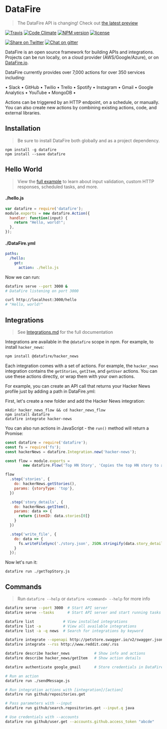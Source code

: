# DataFire
> The DataFire API is changing! Check out [the latest preview](https://github.com/DataFire/DataFire/tree/v2)

[![Travis][travis-image]][travis-link]
[![Code Climate][climate-image]][climate-link]
[![NPM version][npm-image]][npm-link]
[![license](https://img.shields.io/badge/license-MIT-blue.svg)](https://www.npmjs.com/package/datafire)
<!--[![Dependency status][deps-image]][deps-link]
[![devDependency status][devdeps-image]][devdeps-link]-->
[![Share on Twitter][twitter-image]][twitter-link]
[![Chat on gitter][gitter-image]][gitter-link]

DataFire is an open source framework for building APIs and integrations. Projects can be run locally, on a
cloud provider (AWS/Google/Azure), or on [DataFire.io](https://datafire.io).

DataFire currently provides over 7,000 actions for over 350 services including:

&bull; Slack &bull; GitHub &bull; Twilio &bull; Trello &bull; Spotify &bull;
Instagram &bull; Gmail &bull; Google Analytics &bull; YouTube &bull; MongoDB &bull;

Actions can be triggered by an HTTP endpoint, on a schedule, or manually.
You can also create new actions by combining existing actions,
code, and external libraries.

## Installation
> Be sure to install DataFire both globally and as a project dependency.

```
npm install -g datafire
npm install --save datafire
```

## Hello World
> View the [full example](docs/Hello%20World.md) to learn about input validation,
> custom HTTP responses, scheduled tasks, and more.

#### ./hello.js
```js
var datafire = require('datafire');
module.exports = new datafire.Action({
  handler: function(input) {
    return "Hello, world!";
  },
});
```

#### ./DataFire.yml
```yaml
paths:
  /hello:
    get:
      action: ./hello.js
```

Now we can run:
```bash
datafire serve --port 3000 &
# DataFire listening on port 3000

curl http://localhost:3000/hello
# "Hello, world!"
```

## Integrations
> See [Integrations.md](./docs/Integrations.md) for the full documentation

Integrations are available in the `@datafire` scope in npm. For example, to install `hacker_news`:
```bash
npm install @datafire/hacker_news
```

Each integration comes with a set of actions. For example, the `hacker_news` integration
contains the `getStories`, `getItem`, and `getUser` actions. You can use these actions
directly, or wrap them with your own actions.

For example, you can create an API call that returns your Hacker News profile
just by adding a path in DataFire.yml:

First, let's create a new folder and add the Hacker News integration:
```
mkdir hacker_news_flow && cd hacker_news_flow
npm install datafire
datafire integrate hacker-news
```

You can also run actions in JavaScript - the `run()` method will return a Promise:
```js
const datafire = require('datafire');
const fs = require('fs');
const hackerNews = datafire.Integration.new('hacker-news');

const flow = module.exports =
        new datafire.Flow('Top HN Story', 'Copies the top HN story to a local file');

flow
  .step('stories', {
    do: hackerNews.getStories(),
    params: {storyType: 'top'},
  })

  .step('story_details', {
    do: hackerNews.getItem(),
    params: data => {
      return {itemID: data.stories[0]}
    }
  })

  .step('write_file', {
    do: data => {
      fs.writeFileSync('./story.json', JSON.stringify(data.story_details, null, 2));
    }
  });
```

Now let's run it:
```
datafire run ./getTopStory.js
```

## Commands
> Run `datafire --help` or `datafire <command> --help` for more info

```bash
datafire serve --port 3000  # Start API server
datafire serve --tasks      # Start API server and start running tasks

datafire list             # View installed integrations
datafire list -a          # View all available integrations
datafire list -a -q news  # Search for integrations by keyword

datafire integrate --openapi http://petstore.swagger.io/v2/swagger.json
datafire integrate --rss http://www.reddit.com/.rss

datafire describe hacker_news           # Show info and actions
datafire describe hacker_news/getItem   # Show action details

datafire authenticate google_gmail      # Store credentials in DataFire-auth.yml

# Run an action
datafire run ./sendMessage.js

# Run integration actions with [integration]/[action]
datafire run github/repositories.get

# Pass parameters with --input
datafire run github/search.repositories.get --input.q java

# Use credentials with --accounts
datafire run github/user.get --accounts.github.access_token "abcde"
```

[twitter-image]: https://img.shields.io/twitter/url/http/github.com/DataFire/DataFire.svg?style=social
[twitter-link]: https://twitter.com/intent/tweet?text=DataFire%20-%20open+source+integration+framework:&url=http%3A%2F%2Fgithub.com%2FDataFire%2FDataFire
[gitter-image]: https://badges.gitter.im/DataFire/DataFire.png
[gitter-link]: https://gitter.im/DataFire/Lobby
[npm-image]: https://img.shields.io/npm/v/datafire.svg
[npm-link]: https://npmjs.org/package/datafire
[travis-image]: https://travis-ci.org/DataFire/DataFire.svg?branch=master
[travis-link]: https://travis-ci.org/DataFire/DataFire
[climate-image]: https://codeclimate.com/github/DataFire/DataFire.png
[climate-link]: https://codeclimate.com/github/DataFire/DataFire
[deps-image]: https://img.shields.io/david/DataFire/DataFire.svg
[deps-link]: https://david-dm.org/DataFire/DataFire
[devdeps-image]: https://img.shields.io/david/dev/DataFire/DataFire.svg
[devdeps-link]: https://david-dm.org/DataFire/DataFire#info=devDependencies
